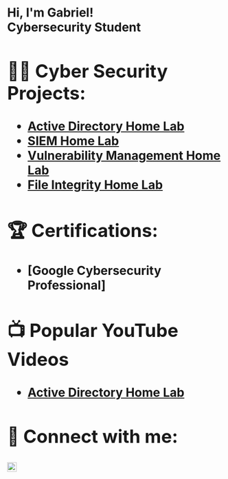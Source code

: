 <h1>Hi, I'm Gabriel! <br/><ahref="linkedin.com/in/gabriel-macias-238081232">Cybersecurity Student</a> 

<h2>👨‍💻 Cyber Security Projects:</h2>

  - [Active Directory Home Lab](https://github.com/GMacias0307/ActiveDirectoryLab)
  - [SIEM Home Lab](https://github.com/GMacias0307/SIEMHomeLab/tree/main)
  - [Vulnerability Management Home Lab](https://github.com/GMacias0307/VulnerabilityManagementHomeLab)
  - [File Integrity Home Lab](https://github.com/GMacias0307/FileIntegrityHomeLab)
<h2>🏆 Certifications:</h2>

- [Google Cybersecurity Professional]

<h2>📺 Popular YouTube Videos</h2>

- [Active Directory Home Lab](https://www.youtube.com/watch?v=a83ASGn_V_s)
  
<h2> 🤳 Connect with me:</h2>

[<img align="left" alt="JoshMadakor | LinkedIn" width="22px" src="https://cdn.jsdelivr.net/npm/simple-icons@v3/icons/linkedin.svg" />][linkedin]


[linkedin]: linkedin.com/in/gabriel-macias-238081232

<!--
**joshmadakor1/joshmadakor1** is a ✨ _special_ ✨ repository because its `README.md` (this file) appears on your GitHub profile.

Here are some ideas to get you started:

- 🔭 I’m currently working on ...
- 🌱 I’m currently learning ...
- 👯 I’m looking to collaborate on ...
- 🤔 I’m looking for help with ...
- 💬 Ask me about ...
- 📫 How to reach me: ...
- 😄 Pronouns: ...
- ⚡ Fun fact: ...
-->
